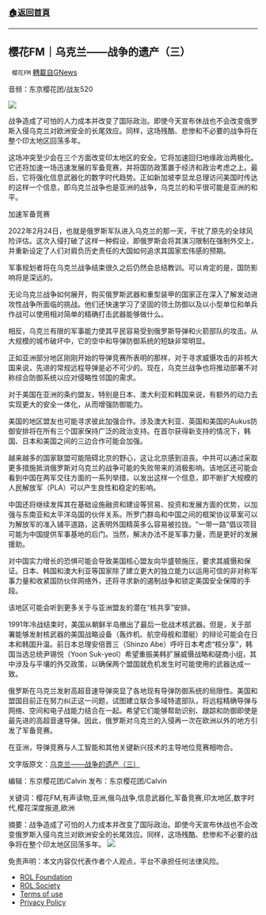 ###  [:house:返回首頁](https://github.com/ourhimalayas/txt)
---


## 樱花FM｜乌克兰——战争的遗产（三）​​
` 樱花FM` [轉載自GNews](https://gnews.org/zh-hans/2356933/)

音频：东京樱花团/战友520

![](https://lh4.googleusercontent.com/WBjQ2opttEk4OldXjZwRmm-cjahvnYKot5D8B_Ssi9a0JTDM4dIIIDSP6JilDMXUjJw-_e_u4qsbk49bY2zUIUYTz9mXT8RpZYxZkkpj7KgkfWd2YpK5xEi4J5qvhOcZitaqxR-H)

战争造成了可怕的人力成本并改变了国际政治。即使今天宣布休战也不会改变俄罗斯入侵乌克兰对欧洲安全的长尾效应。同样，这场残酷、悲惨和不必要的战争将在整个印太地区回荡多年。

这场冲突至少会在三个方面改变印太地区的安全。它将加速回归地缘政治两极化。它还将加速一场迅速发展的军备竞赛，并将国防政策置于经济和政治考虑之上。最后，它将强化信息武器化的数字时代趋势。正如新加坡李显龙总理访问美国时传达的这样一个信息，即乌克兰战争也是亚洲的战争，乌克兰的和平很可能是亚洲的和平。

加速军备竞赛

2022年2月24日，也就是俄罗斯军队进入乌克兰的那一天，干扰了原先的全球风险评估。这次入侵打破了这样一种假设，即俄罗斯会将其演习限制在强制外交上，并重新设定了人们对肩负历史责任的大国如何追求其国家宏伟感的预期。

军事规划者将在乌克兰战争结束很久之后仍然会总结教训。可以肯定的是，国防影响将是深远的。

无论乌克兰战争如何展开，购买俄罗斯武器和重型装甲的国家正在深入了解发动进攻性战争所面临的挑战。他们还快速学习了坚固的领土防御以及以小型单位和单兵作战可以使用相对简单的精确打击武器能够做什么。

相反，乌克兰有限的军事能力使其平民容易受到俄罗斯导弹和火箭部队的攻击。从大规模的城市破坏中，它的空中和导弹防御系统的短缺非常明显。

正如亚洲部分地区刚刚开始的导弹竞赛所表明的那样，对于寻求威慑攻击的非核大国来说，先进的常规远程导弹是必不可少的。现在，乌克兰战争也将推动部署不对称综合防御系统以应对侵略性邻国的需求。

对于美国在亚洲的条约盟友，特别是日本、澳大利亚和韩国来说，有额外的动力去实现更大的安全一体化，从而增强防御能力。

美国的地区盟友也可能寻求彼此加强合作。涉及澳大利亚、英国和美国的Aukus防御安排将在所有三个国家保持广泛的政治支持。在首尔获得新支持的情况下，韩国、日本和美国之间的三边合作可能会加强。

越来越多的国家联盟可能阻碍北京的野心，这让北京感到沮丧。中共可以通过采取更多措施抵消俄罗斯对乌克兰的战争可能的失败带来的消极影响。该地区还可能会看到中国在两军交往方面的一系列举措，以发出这样一个信息，即不断扩大规模的人民解放军（PLA）可以产生良性和稳定的影响。

中国还将继续发挥其在基础设施融资和建设等贸易、投资和发展方面的优势，以加强与东南亚和太平洋岛国的伙伴关系。所罗门群岛和中国之间的框架协议草案可以为解放军的准入铺平道路，这表明外国精英多么容易被拉拢。“一带一路”倡议项目可能为中国提供军事基地的后门。当然，解决办法不是军事力量，而是更好的发展援助。

对中国实力增长的恐惧可能会导致美国核心盟友向华盛顿施压，要求其威慑和保证。日本、韩国和澳大利亚等国家除了建立更大的独立能力以运用可信的非对称军事力量和收紧国防伙伴网络外，还将寻求新的遏制战争和锁定美国安全保障的手段。

该地区可能会听到更多关于与亚洲盟友的潜在“核共享”安排。

1991年冷战结束时，美国从朝鲜半岛撤出了最后一批战术核武器。但是，关于部署能够发射核武器的美国战略设备（轰炸机、航空母舰和潜艇）的辩论可能会在日本和韩国升温。前日本总理安倍晋三（Shinzo Abe）呼吁日本考虑“核分享”，韩国当选总统尹锡悦（Yoon Suk-yeol）希望重振美韩扩展威慑战略和磋商小组，其中涉及与平壤的外交政策，以确保两个盟国就危机发生时可能使用的武器达成一致。

俄罗斯在乌克兰发射高超音速导弹突显了各地现有导弹防御系统的局限性。美国和盟国目前正在努力纠正这一问题，试图建立联合多域特遣部队，将远程精确导弹与网络、空间和电子战能力结合在一起。希望它们能够帮助识别、跟踪和防御即使是最先进的高超音速导弹。因此，俄罗斯对乌克兰的入侵再一次在欧洲以外的地方引发了军备竞赛。

在亚洲，导弹竞赛与人工智能和其他关键新兴技术的主导地位竞赛相吻合。

文字版原文：[乌克兰——战争的遗产（三）](https://gnews.org/zh-hans/2325181/)

编辑：东京樱花团/Calvin
发布：东京樱花团/Calvin

关键词：樱花FM,有声读物,亚洲,俄乌战争,信息武器化,军备竞赛,印太地区,数字时代,樱花深度报道,欧洲

摘要：战争造成了可怕的人力成本并改变了国际政治。即使今天宣布休战也不会改变俄罗斯入侵乌克兰对欧洲安全的长尾效应。同样，这场残酷、悲惨和不必要的战争将在整个印太地区回荡多年。
![](https://assets.gnews.org/wp-content/uploads/2022/04/18B09338-07A4-435B-8396-FBF30C5ECE94.jpeg)
 

免责声明：本文内容仅代表作者个人观点，平台不承担任何法律风险。

- [ROL Foundation](https://rolfoundation.org/)
- [ROL Society](https://rolsociety.org/)
- [Terms of use](https://gnews.org/terms-of-use-3/)
- [Privacy Policy](https://gnews.org/privacy-policy/)
